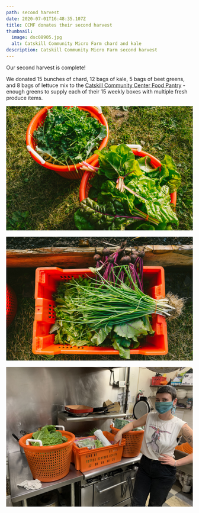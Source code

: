 ```yaml
---
path: second harvest
date: 2020-07-01T16:48:35.107Z
title: CCMF donates their second harvest
thumbnail:
  image: dsc08905.jpg
  alt: Catskill Community Micro Farm chard and kale
description: Catskill Community Micro Farm second harvest
---
```

Our second harvest is complete!

We donated 15 bunches of chard, 12 bags of kale, 5 bags of beet greens, and 8 bags of lettuce mix to the <a href="http://www.catskillcommunitycenter.org/food-pantry/" target="_blank">Catskill Community Center Food Pantry</a> - enough greens to supply each of their 15 weekly boxes with multiple fresh produce items.

![Catskill Community Micro Farm chard and kale](dsc08905.jpg "Chard and Kale")

![Catskill Community Micro Farm greens and harvest](dsc08916.jpg "Basket")

![Catskill Community Micro Farm volunteer harvest](img_5666.jpeg "Lily")